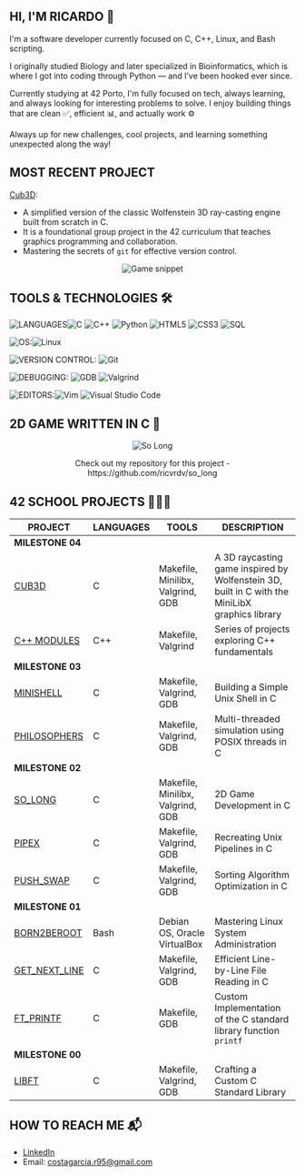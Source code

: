 ## HI, I'M RICARDO 👋
I'm a software developer currently focused on C, C++, Linux, and Bash scripting.

I originally studied Biology and later specialized in Bioinformatics, which is where I got into coding through Python — and I’ve been hooked ever since.

Currently studying at 42 Porto, I'm fully focused on tech, always learning, and always looking for interesting problems to solve. I enjoy building things that are clean ✅, efficient 📊, and actually work ⚙️

Always up for new challenges, cool projects, and learning something unexpected along the way!

## MOST RECENT PROJECT
[Cub3D](https://github.com/ricvrdv/cub3d):
- A simplified version of the classic Wolfenstein 3D ray-casting engine built from scratch in C.
- It is a foundational group project in the 42 curriculum that teaches graphics programming and collaboration.
- Mastering the secrets of `git` for effective version control.

<p align="center">
  <img src="https://github.com/ricvrdv/cub3d/blob/main/cub3d.gif" alt="Game snippet"
</p>

## TOOLS & TECHNOLOGIES 🛠️

![LANGUAGES](https://img.shields.io/badge/LANGUAGES:-DD0031?style=for-the-badge&color=white)![C](https://img.shields.io/badge/C-00599C?style=for-the-badge&logo=c&logoColor=white) ![C++](https://img.shields.io/badge/C++-00599C?style=for-the-badge&logo=c%2B%2B&logoColor=white) ![Python](https://img.shields.io/badge/Python-3776AB?style=for-the-badge&logo=python&logoColor=white) ![HTML5](https://img.shields.io/badge/HTML5-E34F26?style=for-the-badge&logo=html5&logoColor=white) ![CSS3](https://img.shields.io/badge/CSS3-1572B6?style=for-the-badge&logo=css3&logoColor=white) ![SQL](https://img.shields.io/badge/SQL-4479A1?style=for-the-badge&logo=sql&logoColor=white)

![OS:](https://img.shields.io/badge/OS:-DD0031?style=for-the-badge&color=white)![Linux](https://img.shields.io/badge/Linux-FCC624?style=for-the-badge&logo=linux&logoColor=black)

![VERSION CONTROL:](https://img.shields.io/badge/VERSION_CONTROL:-DD0031?style=for-the-badge&color=white) ![Git](https://img.shields.io/badge/Git-F05032?style=for-the-badge&logo=git&logoColor=white)

![DEBUGGING:](https://img.shields.io/badge/DEBUGGING:-DD0031?style=for-the-badge&color=white)
![GDB](https://img.shields.io/badge/GDB-DD0031?style=for-the-badge) 
![Valgrind](https://img.shields.io/badge/Valgrind-5E5E5E?style=for-the-badge)

![EDITORS:](https://img.shields.io/badge/EDITORS:-DD0031?style=for-the-badge&color=white)![Vim](https://img.shields.io/badge/Vim-019733?style=for-the-badge&logo=vim&logoColor=white) ![Visual Studio Code](https://img.shields.io/badge/VS_Code-007ACC?style=for-the-badge&logo=visual-studio-code&logoColor=white)

## 2D GAME WRITTEN IN C 🐸

<p align="center">
  <img src="https://github.com/ricvrdv/so_long/blob/main/so_long.gif" alt="So Long">
</p>

<div align="center">
  Check out my repository for this project - https://github.com/ricvrdv/so_long
</div>

## 42 SCHOOL PROJECTS 🧑🏻‍💻

| PROJECT | LANGUAGES | TOOLS | DESCRIPTION |
|---|---|---|---|
|**MILESTONE 04**|
| [CUB3D](https://github.com/ricvrdv/cub3d) | C | Makefile, Minilibx, Valgrind, GDB | A 3D raycasting game inspired by Wolfenstein 3D, built in C with the MiniLibX graphics library |
| [C++ MODULES](https://github.com/ricvrdv/cpp-modules/tree/main) | C++ | Makefile, Valgrind | Series of projects exploring C++ fundamentals |
|**MILESTONE 03**|
| [MINISHELL](https://github.com/ricvrdv/Minishell) | C | Makefile, Valgrind, GDB | Building a Simple Unix Shell in C |
| [PHILOSOPHERS](https://github.com/ricvrdv/philosophers) | C | Makefile, Valgrind, GDB | Multi-threaded simulation using POSIX threads in C |
|**MILESTONE 02**|
| [SO_LONG](https://github.com/ricvrdv/so_long) | C | Makefile, Minilibx, Valgrind, GDB | 2D Game Development in C |
| [PIPEX](https://github.com/ricvrdv/pipex) | C | Makefile, Valgrind, GDB | Recreating Unix Pipelines in C |
| [PUSH_SWAP](https://github.com/ricvrdv/push_swap) | C | Makefile, Valgrind, GDB | Sorting Algorithm Optimization in C |
|**MILESTONE 01**|
| [BORN2BEROOT](https://github.com/ricvrdv/Born2beRoot) | Bash | Debian OS, Oracle VirtualBox | Mastering Linux System Administration |
| [GET_NEXT_LINE](https://github.com/ricvrdv/get_next_line) | C | Makefile, Valgrind, GDB | Efficient Line-by-Line File Reading in C |
| [FT_PRINTF](https://github.com/ricvrdv/ft_printf) | C | Makefile, GDB | Custom Implementation of the C standard library function `printf` |
|**MILESTONE 00**|
| [LIBFT](https://github.com/ricvrdv/libft) | C | Makefile, Valgrind, GDB | Crafting a Custom C Standard Library |

## HOW TO REACH ME 📬
- [LinkedIn](https://www.linkedin.com/in/ricardo-costa-garcia/)
- Email: costagarcia.r95@gmail.com
